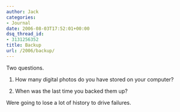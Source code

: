 ```yaml
---
author: Jack
categories:
- Journal
date: 2006-08-03T17:52:01+00:00
dsq_thread_id:
- 3131256352
title: Backup
url: /2006/backup/
---
```


Two questions. 

1. How many digital photos do you have stored on your computer? 

2. When was the last time you backed them up? 

Were going to lose a lot of history to drive failures.